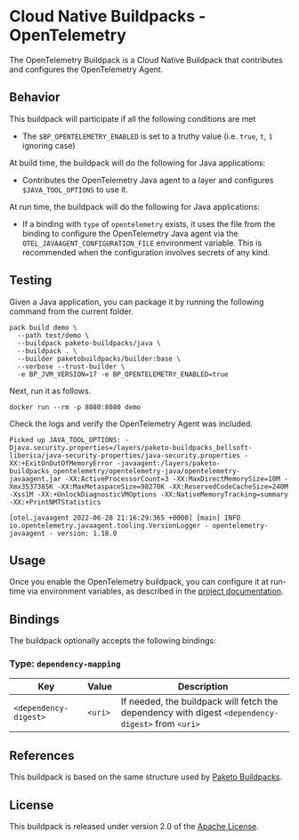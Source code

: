 # Cloud Native Buildpacks - OpenTelemetry

The OpenTelemetry Buildpack is a Cloud Native Buildpack that contributes and configures the OpenTelemetry Agent.

## Behavior

This buildpack will participate if all the following conditions are met

* The `$BP_OPENTELEMETRY_ENABLED` is set to a truthy value (i.e. `true`, `t`, `1` ignoring case)

At build time, the buildpack will do the following for Java applications:

* Contributes the OpenTelemetry Java agent to a layer and configures `$JAVA_TOOL_OPTIONS` to use it.

At run time, the buildpack will do the following for Java applications:

* If a binding with `type` of `opentelemetry` exists, it uses the file from the binding to configure the OpenTelemetry Java agent via the `OTEL_JAVAAGENT_CONFIGURATION_FILE` environment variable. This is recommended when the configuration involves secrets of any kind.

## Testing

Given a Java application, you can package it by running the following command from the current folder.

```shell
pack build demo \
  --path test/demo \
  --buildpack paketo-buildpacks/java \
  --buildpack . \
  --builder paketobuildpacks/builder:base \
  --verbose --trust-builder \
  -e BP_JVM_VERSION=17 -e BP_OPENTELEMETRY_ENABLED=true
```

Next, run it as follows.

```shell
docker run --rm -p 8080:8080 demo
```

Check the logs and verify the OpenTelemetry Agent was included.

```log
Picked up JAVA_TOOL_OPTIONS: -Djava.security.properties=/layers/paketo-buildpacks_bellsoft-liberica/java-security-properties/java-security.properties -XX:+ExitOnOutOfMemoryError -javaagent:/layers/paketo-buildpacks_opentelemetry/opentelemetry-java/opentelemetry-javaagent.jar -XX:ActiveProcessorCount=3 -XX:MaxDirectMemorySize=10M -Xmx3537385K -XX:MaxMetaspaceSize=98270K -XX:ReservedCodeCacheSize=240M -Xss1M -XX:+UnlockDiagnosticVMOptions -XX:NativeMemoryTracking=summary -XX:+PrintNMTStatistics

[otel.javaagent 2022-06-28 21:16:29:365 +0000] [main] INFO io.opentelemetry.javaagent.tooling.VersionLogger - opentelemetry-javaagent - version: 1.18.0
```

## Usage

Once you enable the OpenTelemetry buildpack, you can configure it at run-time via environment variables, as described in the [project documentation](https://opentelemetry.io/docs/instrumentation/java/automatic/agent-config/).

## Bindings

The buildpack optionally accepts the following bindings:

### Type: `dependency-mapping`

| Key                   | Value   | Description                                                                                       |
| --------------------- | ------- | ------------------------------------------------------------------------------------------------- |
| `<dependency-digest>` | `<uri>` | If needed, the buildpack will fetch the dependency with digest `<dependency-digest>` from `<uri>` |

## References

This buildpack is based on the same structure used by [Paketo Buildpacks](https://paketo.io).

## License

This buildpack is released under version 2.0 of the [Apache License][a].

[a]: http://www.apache.org/licenses/LICENSE-2.0
